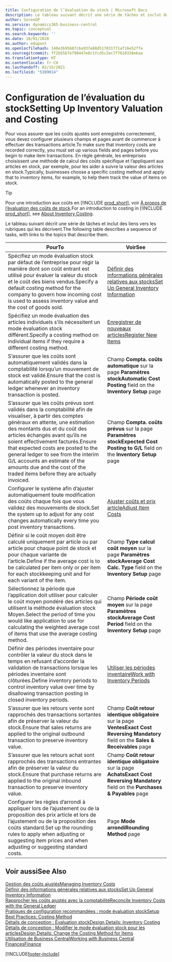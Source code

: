 ```yaml
---
title: Configuration de l’évaluation du stock | Microsoft Docs
description: Le tableau suivant décrit une série de tâches et inclut des liens vers les rubriques qui les décrivent.
author: SorenGP
ms.service: dynamics365-business-central
ms.topic: conceptual
ms.search.keywords: ''
ms.date: 10/01/2020
ms.author: edupont
ms.openlocfilehash: 140e3b95607c6a937e88d517831771af16e52ffe
ms.sourcegitcommit: ff2b55b7e790447e0c1fcd5c2ec7f7610338ebaa
ms.translationtype: HT
ms.contentlocale: fr-CH
ms.lasthandoff: 02/15/2021
ms.locfileid: "5389014"
---
```

# <a name="setting-up-inventory-valuation-and-costing"></a><span data-ttu-id="b7daf-103">Configuration de l’évaluation du stock</span><span class="sxs-lookup"><span data-stu-id="b7daf-103">Setting Up Inventory Valuation and Costing</span></span>

<span data-ttu-id="b7daf-104">Pour vous assurer que les coûts ajustés sont enregistrés correctement, vous devez configurer plusieurs champs et pages avant de commencer à effectuer des transactions article.</span><span class="sxs-lookup"><span data-stu-id="b7daf-104">To make sure that inventory costs are recorded correctly, you must set up various fields and pages before you begin to make item transactions.</span></span> <span data-ttu-id="b7daf-105">En règle générale, les entreprises choisissent une méthode de calcul des coûts spécifique et l’appliquent aux articles en stock, par exemple, pour les aider à suivre la valeur des articles en stock.</span><span class="sxs-lookup"><span data-stu-id="b7daf-105">Typically, businesses choose a specific costing method and apply that to inventory items, for example, to help them track the value of items on stock.</span></span>  

> [!TIP]
> <span data-ttu-id="b7daf-106">Pour une introduction aux coûts en [!INCLUDE [prod_short](includes/prod_short.md)], voir [À propos de l’évaluation des coûts de stock](finance-learn-about-costing.md).</span><span class="sxs-lookup"><span data-stu-id="b7daf-106">For an introduction to costing in [!INCLUDE [prod_short](includes/prod_short.md)], see [About Inventory Costing](finance-learn-about-costing.md).</span></span>

<span data-ttu-id="b7daf-107">Le tableau suivant décrit une série de tâches et inclut des liens vers les rubriques qui les décrivent.</span><span class="sxs-lookup"><span data-stu-id="b7daf-107">The following table describes a sequence of tasks, with links to the topics that describe them.</span></span>

|<span data-ttu-id="b7daf-108">**Pour**</span><span class="sxs-lookup"><span data-stu-id="b7daf-108">**To**</span></span>|<span data-ttu-id="b7daf-109">**Voir**</span><span class="sxs-lookup"><span data-stu-id="b7daf-109">**See**</span></span>|  
|------------|-------------|
|<span data-ttu-id="b7daf-110">Spécifiez un mode évaluation stock par défaut de l’entreprise pour régir la manière dont son coût entrant est utilisé pour évaluer la valeur du stock et le coût des biens vendus.</span><span class="sxs-lookup"><span data-stu-id="b7daf-110">Specify a default costing method for the company to govern how incoming cost is used to assess inventory value and the cost of goods sold.</span></span>|[<span data-ttu-id="b7daf-111">Définir des informations générales relatives aux stocks</span><span class="sxs-lookup"><span data-stu-id="b7daf-111">Set Up General Inventory Information</span></span>](inventory-how-setup-general.md)|  
|<span data-ttu-id="b7daf-112">Spécifiez un mode évaluation des articles individuels s’ils nécessitent un mode évaluation stock différent.</span><span class="sxs-lookup"><span data-stu-id="b7daf-112">Specify a costing method on individual items if they require a different costing method.</span></span>|[<span data-ttu-id="b7daf-113">Enregistrer de nouveaux articles</span><span class="sxs-lookup"><span data-stu-id="b7daf-113">Register New Items</span></span>](inventory-how-register-new-items.md)|  
|<span data-ttu-id="b7daf-114">S’assurer que les coûts sont automatiquement validés dans la comptabilité lorsqu’un mouvement de stock est validé.</span><span class="sxs-lookup"><span data-stu-id="b7daf-114">Ensure that the cost is automatically posted to the general ledger whenever an inventory transaction is posted.</span></span>|<span data-ttu-id="b7daf-115">Champ **Compta. coûts automatique** sur la page **Paramètres stock**</span><span class="sxs-lookup"><span data-stu-id="b7daf-115">**Automatic Cost Posting** field on the **Inventory Setup** page</span></span>|  
|<span data-ttu-id="b7daf-116">S’assurer que les coûts prévus sont validés dans la comptabilité afin de visualiser, à partir des comptes généraux en attente, une estimation des montants dus et du coût des articles échangés avant qu’ils ne soient effectivement facturés.</span><span class="sxs-lookup"><span data-stu-id="b7daf-116">Ensure that expected costs are posted to the general ledger to see from the interim G/L accounts an estimate of the amounts due and the cost of the traded items before they are actually invoiced.</span></span>|<span data-ttu-id="b7daf-117">Champ **Compta. coûts prévus** sur la page **Paramètres stock**</span><span class="sxs-lookup"><span data-stu-id="b7daf-117">**Expected Cost Posting to G/L** field on the **Inventory Setup** page</span></span>|  
|<span data-ttu-id="b7daf-118">Configurer le système afin d’ajuster automatiquement toute modification des coûts chaque fois que vous validez des mouvements de stock.</span><span class="sxs-lookup"><span data-stu-id="b7daf-118">Set the system up to adjust for any cost changes automatically every time you post inventory transactions.</span></span>|[<span data-ttu-id="b7daf-119">Ajuster coûts et prix article</span><span class="sxs-lookup"><span data-stu-id="b7daf-119">Adjust Item Costs</span></span>](inventory-how-adjust-item-costs.md)|  
|<span data-ttu-id="b7daf-120">Définir si le coût moyen doit être calculé uniquement par article ou par article pour chaque point de stock et pour chaque variante de l’article.</span><span class="sxs-lookup"><span data-stu-id="b7daf-120">Define if the average cost is to be calculated per item only or per item for each stockkeeping unit and for each variant of the item.</span></span>|<span data-ttu-id="b7daf-121">Champ **Type calcul coût moyen** sur la page **Paramètres stock**</span><span class="sxs-lookup"><span data-stu-id="b7daf-121">**Average Cost Calc. Type** field on the **Inventory Setup** page</span></span>|  
|<span data-ttu-id="b7daf-122">Sélectionnez la période que l’application doit utiliser pour calculer le coût moyen pondéré des articles qui utilisent la méthode évaluation stock Moyen.</span><span class="sxs-lookup"><span data-stu-id="b7daf-122">Select the period of time you would like application to use for calculating the weighted average cost of items that use the average costing method.</span></span>|<span data-ttu-id="b7daf-123">Champ **Période coût moyen** sur la page **Paramètres stock**</span><span class="sxs-lookup"><span data-stu-id="b7daf-123">**Average Cost Period** field on the **Inventory Setup** page</span></span>|  
|<span data-ttu-id="b7daf-124">Définir des périodes inventaire pour contrôler la valeur du stock dans le temps en refusant d’accorder la validation de transactions lorsque les périodes inventaire sont clôturées.</span><span class="sxs-lookup"><span data-stu-id="b7daf-124">Define inventory periods to control inventory value over time by disallowing transaction posting in closed inventory periods.</span></span>|[<span data-ttu-id="b7daf-125">Utiliser les périodes inventaire</span><span class="sxs-lookup"><span data-stu-id="b7daf-125">Work with Inventory Periods</span></span>](finance-how-to-work-with-inventory-periods.md)|  
|<span data-ttu-id="b7daf-126">S’assurer que les retours vente sont rapprochés des transactions sortantes afin de préserver la valeur du stock.</span><span class="sxs-lookup"><span data-stu-id="b7daf-126">Ensure that sales returns are applied to the original outbound transaction to preserve inventory value.</span></span>|<span data-ttu-id="b7daf-127">Champ **Coût retour identique obligatoire** sur la page **Ventes**</span><span class="sxs-lookup"><span data-stu-id="b7daf-127">**Exact Cost Reversing Mandatory** field on the **Sales & Receivables** page</span></span>|  
|<span data-ttu-id="b7daf-128">S’assurer que les retours achat sont rapprochés des transactions entrantes afin de préserver la valeur du stock.</span><span class="sxs-lookup"><span data-stu-id="b7daf-128">Ensure that purchase returns are applied to the original inbound transaction to preserve inventory value.</span></span>|<span data-ttu-id="b7daf-129">Champ **Coût retour identique obligatoire** sur la page **Achats**</span><span class="sxs-lookup"><span data-stu-id="b7daf-129">**Exact Cost Reversing Mandatory** field on the **Purchases & Payables** page</span></span>|
|<span data-ttu-id="b7daf-130">Configurer les règles d’arrondi à appliquer lors de l’ajustement ou de la proposition des prix article et lors de l’ajustement ou de la proposition des coûts standard.</span><span class="sxs-lookup"><span data-stu-id="b7daf-130">Set up the rounding rules to apply when adjusting or suggesting item prices and when adjusting or suggesting standard costs.</span></span>|<span data-ttu-id="b7daf-131">Page **Mode arrondi**</span><span class="sxs-lookup"><span data-stu-id="b7daf-131">**Rounding Method** page</span></span>|  

## <a name="see-also"></a><span data-ttu-id="b7daf-132">Voir aussi</span><span class="sxs-lookup"><span data-stu-id="b7daf-132">See Also</span></span>

[<span data-ttu-id="b7daf-133">Gestion des coûts ajustés</span><span class="sxs-lookup"><span data-stu-id="b7daf-133">Managing Inventory Costs</span></span>](finance-manage-inventory-costs.md)  
[<span data-ttu-id="b7daf-134">Définir des informations générales relatives aux stocks</span><span class="sxs-lookup"><span data-stu-id="b7daf-134">Set Up General Inventory Information</span></span>](inventory-how-setup-general.md)  
[<span data-ttu-id="b7daf-135">Rapprocher les coûts ajustés avec la comptabilité</span><span class="sxs-lookup"><span data-stu-id="b7daf-135">Reconcile Inventory Costs with the General Ledger</span></span>](finance-how-to-post-inventory-costs-to-the-general-ledger.md)  
[<span data-ttu-id="b7daf-136">Pratiques de configuration recommandées : mode évaluation stock</span><span class="sxs-lookup"><span data-stu-id="b7daf-136">Setup Best Practices: Costing Method</span></span>](setup-best-practices-costing-method.md)  
[<span data-ttu-id="b7daf-137">Détails de conception : Évaluation stock</span><span class="sxs-lookup"><span data-stu-id="b7daf-137">Design Details: Inventory Costing</span></span>](design-details-inventory-costing.md)  
[<span data-ttu-id="b7daf-138">Détails de conception : Modifier le mode évaluation stock pour les articles</span><span class="sxs-lookup"><span data-stu-id="b7daf-138">Design Details: Change the Costing Method for Items</span></span>](design-details-changing-costing-methods.md)  
[<span data-ttu-id="b7daf-139">Utilisation de Business Central</span><span class="sxs-lookup"><span data-stu-id="b7daf-139">Working with Business Central</span></span>](ui-work-product.md)  
[<span data-ttu-id="b7daf-140">Finances</span><span class="sxs-lookup"><span data-stu-id="b7daf-140">Finance</span></span>](finance.md)  


[!INCLUDE[footer-include](includes/footer-banner.md)]